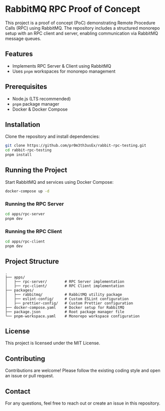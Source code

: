 # RabbitMQ RPC Proof of Concept

This project is a proof of concept (PoC) demonstrating Remote Procedure Calls (RPC) using RabbitMQ. The repository includes a structured monorepo setup with an RPC client and server, enabling communication via RabbitMQ message queues.

## Features
- Implements RPC Server & Client using RabbitMQ
- Uses `pnpm` workspaces for monorepo management

## Prerequisites
- Node.js (LTS recommended)
- `pnpm` package manager
- Docker & Docker Compose

## Installation

Clone the repository and install dependencies:
```sh
git clone https://github.com/pr0m3th3usEx/rabbit-rpc-testing.git
cd rabbit-rpc-testing
pnpm install
```

## Running the Project

Start RabbitMQ and services using Docker Compose:
```sh
docker-compose up -d
```

### Running the RPC Server
```sh
cd apps/rpc-server
pnpm dev
```

### Running the RPC Client
```sh
cd apps/rpc-client
pnpm dev
```

## Project Structure
```
.
├── apps/
│   ├── rpc-server/        # RPC Server implementation
│   ├── rpc-client/        # RPC Client implementation
├── packages/
│   ├── rabbitmq/          # RabbitMQ utility package
│   ├── eslint-config/     # Custom ESLint configuration
│   ├── prettier-config/   # Custom Prettier configuration
├── docker-compose.yaml    # Docker setup for RabbitMQ
├── package.json           # Root package manager file
└── pnpm-workspace.yaml    # Monorepo workspace configuration
```

## License
This project is licensed under the MIT License.

## Contributing
Contributions are welcome! Please follow the existing coding style and open an issue or pull request.

## Contact
For any questions, feel free to reach out or create an issue in this repository.

